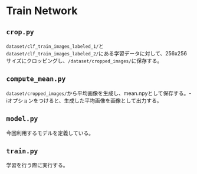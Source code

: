 # Train Network

## `crop.py`

`dataset/clf_train_images_labeled_1/`と`dataset/clf_train_images_labeled_2/`にある学習データに対して、256x256サイズにクロッピングし、`/dataset/cropped_images/`に保存する。

## `compute_mean.py`

`dataset/cropped_images/`から平均画像を生成し、mean.npyとして保存する。-iオプションをつけると、生成した平均画像を画像として出力する。

## `model.py`

今回利用するモデルを定義している。

## `train.py`

学習を行う際に実行する。
